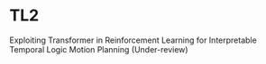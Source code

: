 # TL2
Exploiting Transformer in Reinforcement Learning for Interpretable Temporal Logic Motion Planning (Under-review)
